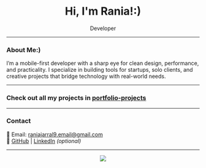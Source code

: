 <h1 align="center">Hi, I'm Rania!:)</h1>
<p align="center">
   Developer 
</p>

---

### About Me:)

I’m a mobile-first developer with a sharp eye for clean design, performance, and practicality. I specialize in building tools for startups, solo clients, and creative projects that bridge technology with real-world needs.

---

### Check out all my projects in [portfolio-projects](https://github.com/raniajarral/portfolio-projects)
---

### Contact

📧 Email: raniajarral9.email@gmail.com  
🔗 [GitHub](https://github.com/raniajarral) | [LinkedIn](https://linkedin.com/in/raniajarral) *(optional)*

---

<p align="center">
  <img src="https://github-readme-stats.vercel.app/api?username=raniajarral&show_icons=true&theme=radical" />
</p>


<!--
**raniajarral/raniajarral** is a ✨ _special_ ✨ repository because its `README.md` (this file) appears on your GitHub profile.

Here are some ideas to get you started:

- 🔭 I’m currently working on ...
- 🌱 I’m currently learning ...
- 👯 I’m looking to collaborate on ...
- 🤔 I’m looking for help with ...
- 💬 Ask me about ...
- 📫 How to reach me: ...
- 😄 Pronouns: ...
- ⚡ Fun fact: ...
-->
